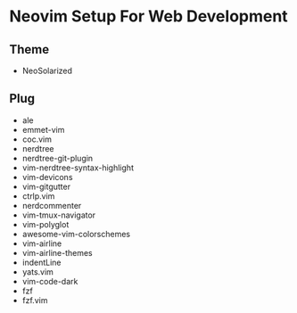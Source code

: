 # Neovim Setup For Web Development

## Theme
- NeoSolarized
  
## Plug

- ale
- emmet-vim
- coc.vim
- nerdtree
- nerdtree-git-plugin
- vim-nerdtree-syntax-highlight
- vim-devicons
- vim-gitgutter
- ctrlp.vim
- nerdcommenter
- vim-tmux-navigator
- vim-polyglot
- awesome-vim-colorschemes
- vim-airline
- vim-airline-themes
- indentLine
- yats.vim
- vim-code-dark
- fzf
- fzf.vim